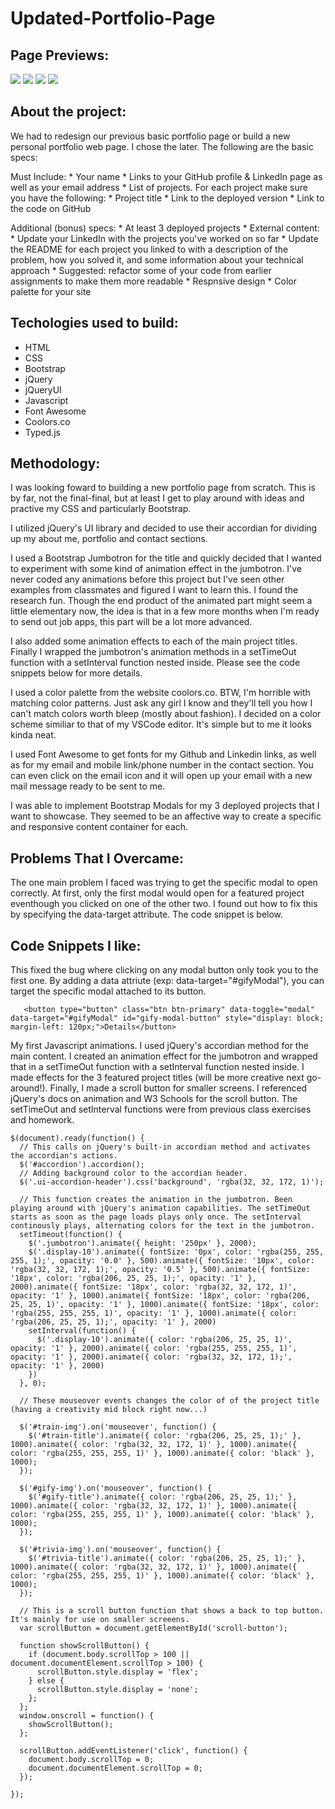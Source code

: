# Updated-Portfolio-Page

## Page Previews: 
![](assets/images/screen-shot-1.png)
![](assets/images/screen-shot-2.png)
![](assets/images/screen-shot-3.png)
![](assets/images/screen-shot-4.png)

## About the project:
We had to redesign our previous basic portfolio page or build a new personal portfolio web page. I chose the later. The following are the basic specs:

  Must Include:
    * Your name
    * Links to your GitHub profile & LinkedIn page as well as your email address
    * List of projects. For each project make sure you have the following:
      * Project title
      * Link to the deployed version
      * Link to the code on GitHub
  
  Additional (bonus) specs:
    * At least 3 deployed projects
    * External content:
    * Update your LinkedIn with the projects you've worked on so far
    * Update the README for each project you linked to with a description of the problem,
      how you solved it, and some information about your technical approach
    * Suggested: refactor some of your code from earlier assignments to make them more readable
    * Respnsive design
    * Color palette for your site

## Techologies used to build:
  * HTML
  * CSS
  * Bootstrap
  * jQuery
  * jQueryUI
  * Javascript
  * Font Awesome
  * Coolors.co
  * Typed.js

## Methodology:

I was looking foward to building a new portfolio page from scratch. This is by far, not the final-final, but at least I get to play around with ideas and practive my CSS and particularly Bootstrap. 

I utilized jQuery's UI library and decided to use their accordian for dividing up my about me, portfolio and contact sections. 

I used a Bootstrap Jumbotron for the title and quickly decided that I wanted to experiment with some kind of animation effect in the jumbotron. I've never coded any animations before this project but I've seen other examples from classmates and figured I want to learn this. I found the research fun. Though the end product of the animated part might seem a little elementary now, the idea is that in a few more months when I'm ready to send out job apps, this part will be a lot more advanced.

I also added some animation effects to each of the main project titles. Finally I wrapped the jumbotron's animation methods in a setTimeOut function with a setInterval function nested inside. Please see the code snippets below for more details.

I used a color palette from the website coolors.co. BTW, I'm horrible with matching color patterns. Just ask any girl I know and they'll tell you how I can't match colors worth bleep (mostly about fashion). I decided on a color scheme similiar to that of my VSCode editor. It's simple but to me it looks kinda neat.

I used Font Awesome to get fonts for my Github and Linkedin links, as well as for my email and mobile link/phone number in the contact section. You can even click on the email icon and it will open up your email with a new mail message ready to be sent to me.

I was able to implement Bootstrap Modals for my 3 deployed projects that I want to showcase. They seemed to be an affective way to create a specific and responsive content container for each.

## Problems That I Overcame:

The one main problem I faced was trying to get the specific modal to open correctly. At first, only the first modal would open for a featured project eventhough you clicked on one of the other two. I found out how to fix this by specifying the data-target attribute. The code snippet is below.

## Code Snippets I like:

This fixed the bug where clicking on any modal button only took you to the first one. By adding a data attriute (exp: data-target="#gifyModal"), you can target the specific modal attached to its button.
```
   <button type="button" class="btn btn-primary" data-toggle="modal" data-target="#gifyModal" id="gify-modal-button" style="display: block; margin-left: 120px;">Details</button>
```

My first Javascript animations. I used jQuery's accordian method for the main content. I created an animation effect for the jumbotron and wrapped that in a setTimeOut function with a setInterval function nested inside. I made effects for the 3 featured project titles (will be more creative next go-around!). Finally, I made a scroll button for smaller screens. I referenced jQuery's docs on animation and W3 Schools for the scroll button. The setTimeOut and setInterval functions were from previous class exercises and homework.
```
$(document).ready(function() {
  // This calls on jQuery's built-in accordian method and activates the accordian's actions.
  $('#accordion').accordion();
  // Adding background color to the accordian header. 
  $('.ui-accordion-header').css('background', 'rgba(32, 32, 172, 1)');

  // This function creates the animation in the jumbotron. Been playing around with jQuery's animation capabilities. The setTimeOut starts as soon as the page loads plays only once. The setInterval continously plays, alternating colors for the text in the jumbotron.
  setTimeout(function() {
    $('.jumbotron').animate({ height: '250px' }, 2000);
    $('.display-10').animate({ fontSize: '0px', color: 'rgba(255, 255, 255, 1);', opacity: '0.0' }, 500).animate({ fontSize: '10px', color: 'rgba(32, 32, 172, 1);', opacity: '0.5' }, 500).animate({ fontSize: '18px', color: 'rgba(206, 25, 25, 1);', opacity: '1' }, 2000).animate({ fontSize: '18px', color: 'rgba(32, 32, 172, 1)', opacity: '1' }, 1000).animate({ fontSize: '18px', color: 'rgba(206, 25, 25, 1)', opacity: '1' }, 1000).animate({ fontSize: '18px', color: 'rgba(255, 255, 255, 1)', opacity: '1' }, 1000).animate({ color: 'rgba(206, 25, 25, 1);', opacity: '1' }, 2000)
    setInterval(function() {
      $('.display-10').animate({ color: 'rgba(206, 25, 25, 1)', opacity: '1' }, 2000).animate({ color: 'rgba(255, 255, 255, 1)', opacity: '1' }, 2000).animate({ color: 'rgba(32, 32, 172, 1);', opacity: '1' }, 2000)
    })
  }, 0);

  // These mouseover events changes the color of of the project title (having a creativity mid block right now...)

  $('#train-img').on('mouseover', function() {
    $('#train-title').animate({ color: 'rgba(206, 25, 25, 1);' }, 1000).animate({ color: 'rgba(32, 32, 172, 1)' }, 1000).animate({ color: 'rgba(255, 255, 255, 1)' }, 1000).animate({ color: 'black' }, 1000);
  });

  $('#gify-img').on('mouseover', function() {
    $('#gify-title').animate({ color: 'rgba(206, 25, 25, 1);' }, 1000).animate({ color: 'rgba(32, 32, 172, 1)' }, 1000).animate({ color: 'rgba(255, 255, 255, 1)' }, 1000).animate({ color: 'black' }, 1000);
  });

  $('#trivia-img').on('mouseover', function() {
    $('#trivia-title').animate({ color: 'rgba(206, 25, 25, 1);' }, 1000).animate({ color: 'rgba(32, 32, 172, 1)' }, 1000).animate({ color: 'rgba(255, 255, 255, 1)' }, 1000).animate({ color: 'black' }, 1000);
  });

  // This is a scroll button function that shows a back to top button. It's mainly for use on smaller screeens.
  var scrollButton = document.getElementById('scroll-button');

  function showScrollButton() {
    if (document.body.scrollTop > 100 || document.documentElement.scrollTop > 100) {
      scrollButton.style.display = 'flex';
    } else {
      scrollButton.style.display = 'none';
    };
  };
  window.onscroll = function() {
    showScrollButton();
  };

  scrollButton.addEventListener('click', function() {
    document.body.scrollTop = 0;
    document.documentElement.scrollTop = 0;
  });

});
```

